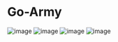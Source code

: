 # Go-Army

![image](https://user-images.githubusercontent.com/91425083/173117535-2a9f8699-da6e-4abc-bb79-332e87a6eee5.png)
![image](https://user-images.githubusercontent.com/91425083/173117550-f94b6a03-9e35-4b79-a4c3-1c54680cbf3e.png)
![image](https://user-images.githubusercontent.com/91425083/173117566-cb137593-285e-4926-959e-b9d840cb4d18.png)
![image](https://user-images.githubusercontent.com/91425083/173117575-2b61e1cd-f922-4ab7-a27f-7ce23e56571c.png)
